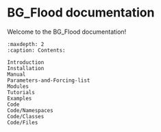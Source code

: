 # BG_Flood documentation

Welcome to the BG_Flood documentation!

```{toctree}
:maxdepth: 2
:caption: Contents:

Introduction
Installation
Manual
Parameters-and-Forcing-list
Modules
Tutorials
Examples
Code
Code/Namespaces
Code/Classes
Code/Files